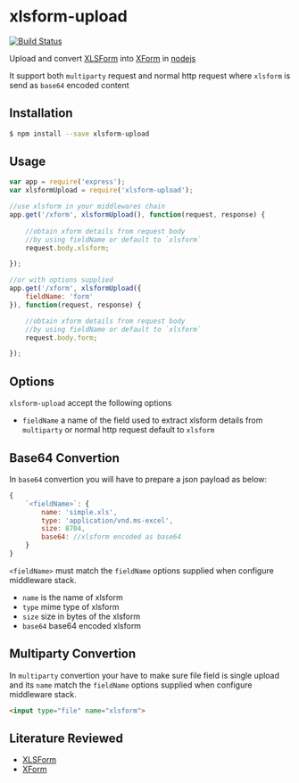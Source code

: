 xlsform-upload
=================

[![Build Status](https://travis-ci.org/lykmapipo/xlsform-upload.svg?branch=master)](https://travis-ci.org/lykmapipo/xlsform-upload)

Upload and convert [XLSForm](http://xlsform.org/) into [XForm](http://opendatakit.github.io/odk-xform-spec/) in [nodejs](https://github.com/nodejs)

It support both `multiparty` request and normal http request where `xlsform` is send as `base64` encoded content


## Installation
```sh
$ npm install --save xlsform-upload
```

## Usage
```js
var app = require('express');
var xlsformUpload = require('xlsform-upload');

//use xlsform in your middlewares chain 
app.get('/xform', xlsformUpload(), function(request, response) {
    
    //obtain xform details from request body
    //by using fieldName or default to `xlsform`
    request.body.xlsform;

});

//or with options supplied
app.get('/xform', xlsformUpload({
    fieldName: 'form'
}), function(request, response) {

    //obtain xform details from request body
    //by using fieldName or default to `xlsform`
    request.body.form;

});
```

## Options
`xlsform-upload` accept the following options

- `fieldName` a name of the field used to extract xlsform details from `multiparty` or normal http request default to `xlsform`


## Base64 Convertion
In `base64` convertion you will have to prepare a json payload as below:
```js
{
    `<fieldName>`: {
        name: 'simple.xls',
        type: 'application/vnd.ms-excel',
        size: 8704,
        base64: //xlsform encoded as base64
    }
}
```
`<fieldName>` must match the `fieldName` options supplied when configure middleware stack.

- `name` is the name of xlsform
- `type` mime type of xlsform
- `size` size in bytes of the xlsform
- `base64` base64 encoded xlsform

## Multiparty Convertion
In `multiparty` convertion your have to make sure file field is single upload and its `name` match the `fieldName` options supplied when configure middleware stack.

```html
<input type="file" name="xlsform">
```

## Literature Reviewed
- [XLSForm](http://xlsform.org/)
- [XForm](http://opendatakit.github.io/odk-xform-spec/)